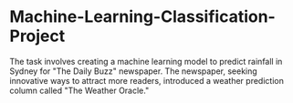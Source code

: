 # Machine-Learning-Classification-Project
The task involves creating a machine learning model to predict rainfall in Sydney for "The Daily Buzz" newspaper. The newspaper, seeking innovative ways to attract more readers, introduced a weather prediction column called "The Weather Oracle."
